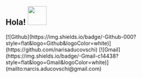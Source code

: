 <h2> Hola! <img src="https://media.giphy.com/media/mGcNjsfWAjY5AEZNw6/giphy.gif" width="50"></h2>
[![Github](https://img.shields.io/badge/-Github-000?style=flat&logo=Github&logoColor=white)](https://github.com/narisaducovschi)
[![Gmail](https://img.shields.io/badge/-Gmail-c14438?style=flat&logo=Gmail&logoColor=white)](mailto:narcis.aducovschi@gmail.com)
